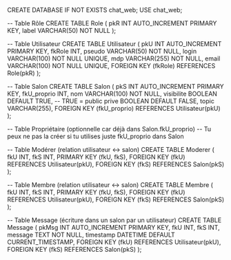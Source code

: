 CREATE DATABASE IF NOT EXISTS chat_web;
USE chat_web;

-- Table Rôle
CREATE TABLE Role (
    pkR INT AUTO_INCREMENT PRIMARY KEY,
    label VARCHAR(50) NOT NULL
);

-- Table Utilisateur
CREATE TABLE Utilisateur (
    pkU INT AUTO_INCREMENT PRIMARY KEY,
    fkRole INT,
    pseudo VARCHAR(50) NOT NULL,
    login VARCHAR(100) NOT NULL UNIQUE,
    mdp VARCHAR(255) NOT NULL,
    email VARCHAR(100) NOT NULL UNIQUE,
    FOREIGN KEY (fkRole) REFERENCES Role(pkR)
);

-- Table Salon
CREATE TABLE Salon (
    pkS INT AUTO_INCREMENT PRIMARY KEY,
    fkU_proprio INT,
    nom VARCHAR(100) NOT NULL,
    visibilite BOOLEAN DEFAULT TRUE,  -- TRUE = public
    prive BOOLEAN DEFAULT FALSE,
    topic VARCHAR(255),
    FOREIGN KEY (fkU_proprio) REFERENCES Utilisateur(pkU)
);

-- Table Propriétaire (optionnelle car déjà dans Salon.fkU_proprio)
-- Tu peux ne pas la créer si tu utilises juste fkU_proprio dans Salon

-- Table Modérer (relation utilisateur <-> salon)
CREATE TABLE Moderer (
    fkU INT,
    fkS INT,
    PRIMARY KEY (fkU, fkS),
    FOREIGN KEY (fkU) REFERENCES Utilisateur(pkU),
    FOREIGN KEY (fkS) REFERENCES Salon(pkS)
);

-- Table Membre (relation utilisateur <-> salon)
CREATE TABLE Membre (
    fkU INT,
    fkS INT,
    PRIMARY KEY (fkU, fkS),
    FOREIGN KEY (fkU) REFERENCES Utilisateur(pkU),
    FOREIGN KEY (fkS) REFERENCES Salon(pkS)
);

-- Table Message (écriture dans un salon par un utilisateur)
CREATE TABLE Message (
    pkMsg INT AUTO_INCREMENT PRIMARY KEY,
    fkU INT,
    fkS INT,
    message TEXT NOT NULL,
    timestamp DATETIME DEFAULT CURRENT_TIMESTAMP,
    FOREIGN KEY (fkU) REFERENCES Utilisateur(pkU),
    FOREIGN KEY (fkS) REFERENCES Salon(pkS)
);
